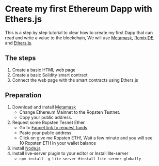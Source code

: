 # Create my first Ethereum Dapp with Ethers.js

This is a step by step tutorial to clear how to create my first Dapp that can read and write a value to the blockchain, We will use [Metamask](https://metamask.io/ "Official website"), [RemixIDE](https://remix.ethereum.org/ "Official website"), and [Ethers.js](https://github.com/ethers-io/ethers.js/ "Official repo").

## The steps

1. Create a basic HTML web page
2. Create a basic Solidity smart contract
3. Connect the web page with the smart contracts using Ethers.js

## Preparation

1. Download and install [Metamask](https://metamask.io/ "Download from official website")
   - Change Ethereum Mainnet to the Ropsten Testnet.
   - Copy your public address.
2. Request some Ropsten Tesnet Ether
   - Go to [Faucet link to request funds](https://faucet.egorfine.com/).
   - Paste your public address
   - Click on give me Ropsten ETH!, Wait a few minute and you will see 10 Ropsten ETH in your wallet balance
3. Install [Node.js](https://nodejs.org/en/download/ "Official website")
4. Install live-server plugin to your editor or Install lite-server
   - `npm install -g lite-server #install lite-server globally`
